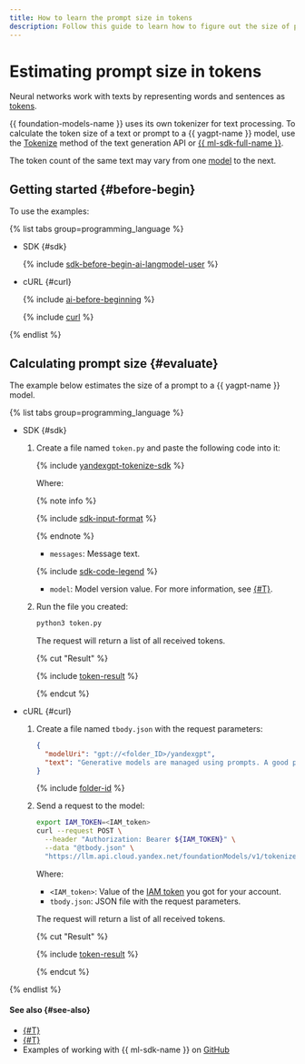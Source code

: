 ```yaml
---
title: How to learn the prompt size in tokens
description: Follow this guide to learn how to figure out the size of prompts to {{ gpt-lite }} and {{ gpt-pro }} models in tokens.
---
```


# Estimating prompt size in tokens

Neural networks work with texts by representing words and sentences as [tokens](../../concepts/generation/tokens.md).

{{ foundation-models-name }} uses its own tokenizer for text processing. To calculate the token size of a text or prompt to a {{ yagpt-name }} model, use the [Tokenize](../../text-generation/api-ref/Tokenizer/index.md) method of the text generation API or [{{ ml-sdk-full-name }}](../../sdk/index.md).

The token count of the same text may vary from one [model](../../concepts/generation/models.md) to the next.

## Getting started {#before-begin}

To use the examples:

{% list tabs group=programming_language %}

- SDK {#sdk}

  {% include [sdk-before-begin-ai-langmodel-user](../../../_includes/ai-studio/sdk-before-begin-ai-langmodel-user.md) %}

- cURL {#curl}

  {% include [ai-before-beginning](../../../_includes/ai-studio/yandexgpt/ai-before-beginning.md) %}

  {% include [curl](../../../_includes/curl.md) %}

{% endlist %}

## Calculating prompt size {#evaluate}

The example below estimates the size of a prompt to a {{ yagpt-name }} model.

{% list tabs group=programming_language %}

- SDK {#sdk}

  1. Create a file named `token.py` and paste the following code into it:

      {% include [yandexgpt-tokenize-sdk](../../../_includes/ai-studio/examples/yandexgpt-tokenize-sdk.md) %}

      Where:

      {% note info %}

      {% include [sdk-input-format](../../../_includes/ai-studio/sdk-input-format.md) %}

      {% endnote %}

      * `messages`: Message text.

      {% include [sdk-code-legend](../../../_includes/ai-studio/examples/sdk-code-legend.md) %}

      * `model`: Model version value. For more information, see [{#T}](../../concepts/generation/models.md#addressing-models).

  1. Run the file you created:

      ```bash
      python3 token.py
      ```

      The request will return a list of all received tokens. 


      
      {% cut "Result" %}

      {% include [token-result](../../../_untranslatable/ai-studio/tokens-result-en.md) %}

      {% endcut %}



- cURL {#curl}

  1. Create a file named `tbody.json` with the request parameters:
  
     ```json
     {
       "modelUri": "gpt://<folder_ID>/yandexgpt",
       "text": "Generative models are managed using prompts. A good prompt should contain the context of your request to the model (instruction) and the actual task the model should complete based on the provided context. The more specific is the prompt, the more accurate the model's output is going to be."
     }
     ```
  
     {% include [folder-id](../../../_includes/ai-studio/yandexgpt/folder-id.md) %}
  
  1. Send a request to the model:
  
     ```bash
     export IAM_TOKEN=<IAM_token>
     curl --request POST \
       --header "Authorization: Bearer ${IAM_TOKEN}" \
       --data "@tbody.json" \
       "https://llm.api.cloud.yandex.net/foundationModels/v1/tokenize"
     ```
  
     Where:
  
     * `<IAM_token>`: Value of the [IAM token](../../../iam/concepts/authorization/iam-token.md) you got for your account.
     * `tbody.json`: JSON file with the request parameters.
  
     The request will return a list of all received tokens. 


     
     {% cut "Result" %}

     {% include [token-result](../../../_untranslatable/ai-studio/tokens-result-en.md) %}

     {% endcut %}


{% endlist %}

#### See also {#see-also}

* [{#T}](../../concepts/generation/tokens.md)
* [{#T}](../../concepts/generation/index.md)
* Examples of working with {{ ml-sdk-name }} on [GitHub](https://github.com/yandex-cloud/yandex-cloud-ml-sdk/tree/master/examples/sync/completions)